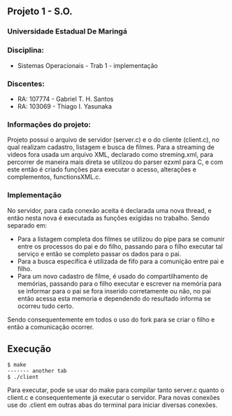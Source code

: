 ## Projeto 1 - S.O.

### Universidade Estadual De Maringá

### Disciplina:
  * Sistemas Operacionais - Trab 1 - implementação
  
### Discentes:
  * RA: 107774 - Gabriel T. H. Santos 
  * RA: 103069 - Thiago I. Yasunaka 

### Informações do projeto:
Projeto possui o arquivo de servidor (server.c) e o do cliente (client.c), no qual realizam cadastro, listagem e busca de filmes.
Para a streaming de videos fora usada um arquivo XML, declarado como streming.xml, para percorrer de maneira mais direta se utilizou do parser ezxml para C, e com este então é criado funções para executar o acesso, alterações e complementos, functionsXML.c.

### Implementação
No servidor, para cada conexão aceita é declarada uma nova thread, e então nesta nova é executada as funções exigidas no trabalho.
Sendo separado em:
* Para a listagem completa dos filmes se utilizou do pipe para se comunir entre os processos do pai e do filho, passando para o filho executar tal serviço e então se completo passar os dados para o pai.
* Para a busca especifica é utilizada de fifo para a comunição entre pai e filho.
* Para um novo cadastro de filme, é usado do compartilhamento de memórias, passando para o filho executar e escrever na memória para se informar para o pai se fora inserido corretamente ou não, no pai então acessa esta memoria e dependendo do resultado informa se ocorreu tudo certo.

Sendo consequentemente em todos o uso do fork para se criar o filho e então a comunicação ocorrer.

## Execução
    
    $ make
    ------- another tab 
    $ ./client
    
Para executar, pode se usar do make para compilar tanto server.c quanto o client.c e consequentemente já executar o servidor. 
Para novas conexões use do .client em outras abas do terminal para iniciar diversas conexões.

